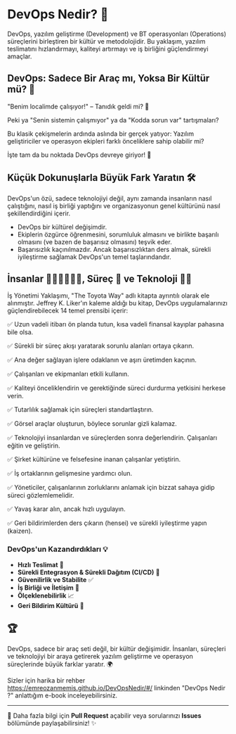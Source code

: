 # DevOps Nedir? 🚀

DevOps, yazılım geliştirme (Development) ve BT operasyonları (Operations) süreçlerini birleştiren bir kültür ve metodolojidir. Bu yaklaşım, yazılım teslimatını hızlandırmayı, kaliteyi artırmayı ve iş birliğini güçlendirmeyi amaçlar.

## DevOps: Sadece Bir Araç mı, Yoksa Bir Kültür mü? 🤔

"Benim localimde çalışıyor!" – Tanıdık geldi mi? 🤯

Peki ya "Senin sistemin çalışmıyor" ya da "Kodda sorun var" tartışmaları?

Bu klasik çekişmelerin ardında aslında bir gerçek yatıyor: Yazılım geliştiriciler ve operasyon ekipleri farklı önceliklere sahip olabilir mi?

İşte tam da bu noktada DevOps devreye giriyor! 🎯

## Küçük Dokunuşlarla Büyük Fark Yaratın 🛠️

DevOps'un özü, sadece teknolojiyi değil, aynı zamanda insanların nasıl çalıştığını, nasıl iş birliği yaptığını ve organizasyonun genel kültürünü nasıl şekillendirdiğini içerir.

- DevOps bir kültürel değişimdir.
- Ekiplerin özgürce öğrenmesini, sorumluluk almasını ve birlikte başarılı olmasını (ve bazen de başarısız olmasını) teşvik eder.
- Başarısızlık kaçınılmazdır. Ancak başarısızlıktan ders almak, sürekli iyileştirme sağlamak DevOps'un temel taşlarındandır.

## İnsanlar 🏃‍♂️‍➡️🏃‍♀️‍➡️, Süreç 🧗 ve Teknoloji 🧑‍💻

İş Yönetimi Yaklaşımı, "The Toyota Way" adlı kitapta ayrıntılı olarak ele alınmıştır. Jeffrey K. Liker'ın kaleme aldığı bu kitap, DevOps uygulamalarınızı güçlendirebilecek 14 temel prensibi içerir:

✅ Uzun vadeli itibarı ön planda tutun, kısa vadeli finansal kayıplar pahasına bile olsa.

✅ Sürekli bir süreç akışı yaratarak sorunlu alanları ortaya çıkarın.

✅ Ana değer sağlayan işlere odaklanın ve aşırı üretimden kaçının.

✅ Çalışanları ve ekipmanları etkili kullanın.

✅ Kaliteyi önceliklendirin ve gerektiğinde süreci durdurma yetkisini herkese verin.

✅ Tutarlılık sağlamak için süreçleri standartlaştırın.

✅ Görsel araçlar oluşturun, böylece sorunlar gizli kalamaz.

✅ Teknolojiyi insanlardan ve süreçlerden sonra değerlendirin. Çalışanları eğitin ve geliştirin.

✅ Şirket kültürüne ve felsefesine inanan çalışanlar yetiştirin.

✅ İş ortaklarının gelişmesine yardımcı olun.

✅ Yöneticiler, çalışanlarının zorluklarını anlamak için bizzat sahaya gidip süreci gözlemlemelidir.

✅ Yavaş karar alın, ancak hızlı uygulayın.

✅ Geri bildirimlerden ders çıkarın (hensei) ve sürekli iyileştirme yapın (kaizen).

### DevOps'un Kazandırdıkları 💡
- **Hızlı Teslimat** 🚀
- **Sürekli Entegrasyon & Sürekli Dağıtım (CI/CD)** 🔄
- **Güvenilirlik ve Stabilite** ✅
- **İş Birliği ve İletişim** 🤝
- **Ölçeklenebilirlik** 📈
- **Geri Bildirim Kültürü** 🔄

## 🏆
DevOps, sadece bir araç seti değil, bir kültür değişimidir. İnsanları, süreçleri ve teknolojiyi bir araya getirerek yazılım geliştirme ve operasyon süreçlerinde büyük farklar yaratır. 🌍

Sizler için harika bir rehber https://emreozanmemis.github.io/DevOpsNedir/#/ linkinden "DevOps Nedir ?" anlattığım e-book inceleyebilirsiniz. 

---

📌 Daha fazla bilgi için **Pull Request** açabilir veya sorularınızı **Issues** bölümünde paylaşabilirsiniz! ✨
